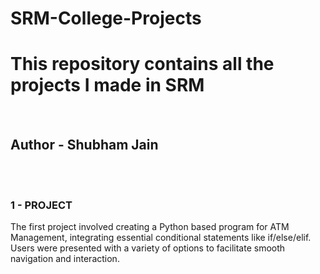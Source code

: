 # SRM-College-Projects
<h1>This repository contains all the projects I made in SRM</h1>
<br>
<h2>Author - Shubham Jain </h2>
<br><br>
<h3>1 - PROJECT</h3>
The first project involved creating a Python based program for ATM Management, integrating essential conditional statements like if/else/elif. Users were presented with a variety of options to facilitate smooth navigation and interaction.
